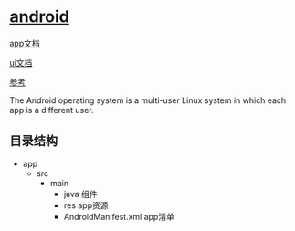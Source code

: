 # [android](https://developer.android.com/)

[app文档](https://developer.android.com/guide)

[ui文档](https://developer.android.com/develop/ui)

[参考](https://developer.android.com/reference)

The Android operating system is a multi-user Linux system in which each app is a different user.

## 目录结构

- app
  - src
    - main
      - java 组件
      - res app资源
      - AndroidManifest.xml app清单
